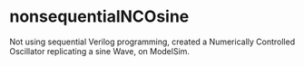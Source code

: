 # nonsequentialNCOsine
Not using sequential Verilog programming, created a Numerically Controlled Oscillator replicating a sine Wave, on ModelSim. 

